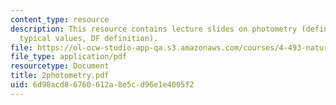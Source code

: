 ```yaml
---
content_type: resource
description: This resource contains lecture slides on photometry (definition, measurement,
  typical values, DF definition).
file: https://ol-ocw-studio-app-qa.s3.amazonaws.com/courses/4-493-natural-light-in-design-january-iap-2006/6d98acd86760612a8e5cd96e1e4005f2_2photometry.pdf
file_type: application/pdf
resourcetype: Document
title: 2photometry.pdf
uid: 6d98acd8-6760-612a-8e5c-d96e1e4005f2
---
```

